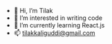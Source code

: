 - 👋 Hi, I’m Tilak
- 👀 I’m interested in writing code
- 🌱 I’m currently learning React.js
- 📫 tilakkaliguddi@gmail.com

<!---
tilakkalliguddi/tilakkalliguddi is a ✨ special ✨ repository because its `README.md` (this file) appears on your GitHub profile.
You can click the Preview link to take a look at your changes.
--->
